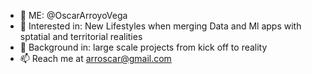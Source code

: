 - 👋 ME: @OscarArroyoVega
- 👀 Interested in: New Lifestyles when merging Data and Ml apps with sptatial and territorial realities
- 🌱 Background in: large scale projects from kick off to reality
- 📫 Reach me at arroscar@gmail.com

<!---
OscarArroyoVega/OscarArroyoVega is a ✨ special ✨ repository because its `README.md` (this file) appears on your GitHub profile.
You can click the Preview link to take a look at your changes.
--->
